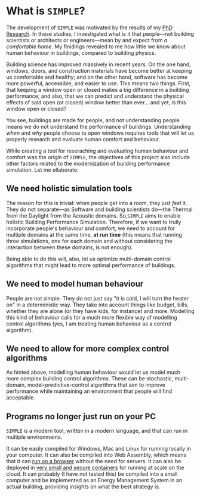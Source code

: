# What is `SIMPLE`?

The development of `SIMPLE` was motivated by the results of my [PhD Research](https://openaccess.wgtn.ac.nz/articles/thesis/Exploring_modelling_and_simulating_the_Feeling_of_Comfort_in_residential_settings/17085467/1).
In these studies, I investigated what is it that people—not building scientists
or architects or engineers—mean by and expect from *a comfortable home*. My finidings
revealed to me how little we know about human behaviour in buildings, compared to
building physics.

Building science has improved massively in recent years. On the one hand, windows, doors,
and construction materials have become better at keeping us comfortable and healthy;
and on the other hand, software has become more powerful, accessible, and easier to use.
This means two things. First, that keeping a window open or closed makes a big difference
in a building performance; and also, that we can predict and understand the physical
effects of said open (or closed) window better than ever... and yet, is this window open
or closed?

You see, buildings are made for people, and not understanding people means we do not
understand the performance of buildings. Understanding *when* and *why* people choose to open
windows requires tools that will let us properly research and evaluate human comfort
and behaviour.

While creating a tool for reseraching and evaluating human behaviour and comfort
was the origin of `SIMPLE`, the objectives of this project also include other factors
related to the modernization of building performance simulation. Let me ellaborate:

## We need holistic simulation tools

The reason for this is trivial: when people get into a room, they just
*feel* it. They do not separate—as Software and building scientists do—the
Thermal from the Daylight from the Acoustic domains. So,`SIMPLE` aims to enable
holistic Building Performance Simulation. Therefore, if we want to trully incorporate
people's behaviour and comfort, we need to account for multiple domains at the
same time, **at run time** (this means that running three simulations, one for
each domain and without considering the interaction between these domains,
is not enough).

Being able to do this will, also, let us optimize multi-domain control algorithms
that might lead to more optimal performance of buildings.

## We need to model human behaviour

People are not simple. They do not just say "it is cold, I will turn the heater on"
in a deterministic way. They take into account things like budget, bills, whether
they are alone (or they have kids, for instance) and more. Modelling this kind of
behaviour calls for a much more flexible way of modelling control algorithms (yes, I am
treating human behaviour as a control algorithm).

## We need to allow for more complex control algorithms

As hinted above, modelling human behaviour would let us model much more complex
building control algorithms. These can be stochastic, multi-domain, model-predictive-control
algorithms that aim to improve performance while maintaining an environment that people
will find acceptable.

## Programs no longer just run on your PC

`SIMPLE` is a modern tool, written in a modern language, and that can run in
multiple environments.

It can be easily compiled for Windows, Mac and Linux for running locally in your
computer. It can also be compiled into Web Assembly, which means that it can [run
on a browser](http://buildingsforpeople.org/simple_demo/) without the need for
servers. It can also be deployed in [very small and secure containers](https://github.com/GoogleContainerTools/distroless)
for running at scale on the cloud. It can probably (I have not tested this) be
compiled into a small computer and be implemented as an Energy Management System in
an actual building, providing insights on what the best strategy is.
